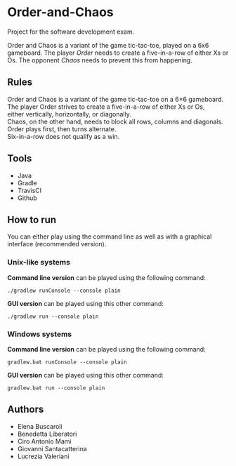 # Order-and-Chaos

Project for the software development exam.

Order and Chaos is a variant of the game tic-tac-toe, played on a 6x6 gameboard. The player *Order* needs to create a five-in-a-row of either Xs or Os. The opponent *Chaos* needs to prevent this from happening.

## Rules

Order and Chaos is a variant of the game tic-tac-toe on a 6×6 gameboard.\
The player Order strives to create a five-in-a-row of either Xs or Os,\
either vertically, horizontally, or diagonally.\
Chaos, on the other hand, needs to block all rows, columns and diagonals. \
Order plays first, then turns alternate.\
Six-in-a-row does not qualify as a win.

## Tools

- Java
- Gradle
- TravisCI
- Github

## How to run

You can either play using the command line as well as with a graphical interface (recommended version).

### Unix-like systems

**Command line version** can be played using the following command:

`./gradlew runConsole --console plain`

**GUI version** can be played using this other command:

`./gradlew run --console plain`

### Windows systems

**Command line version** can be played using the following command:

`gradlew.bat runConsole --console plain`

**GUI version** can be played using this other command:

`gradlew.bat run --console plain`

## Authors

- Elena Buscaroli
- Benedetta Liberatori
- Ciro Antonio Mami
- Giovanni Santacatterina
- Lucrezia Valeriani

